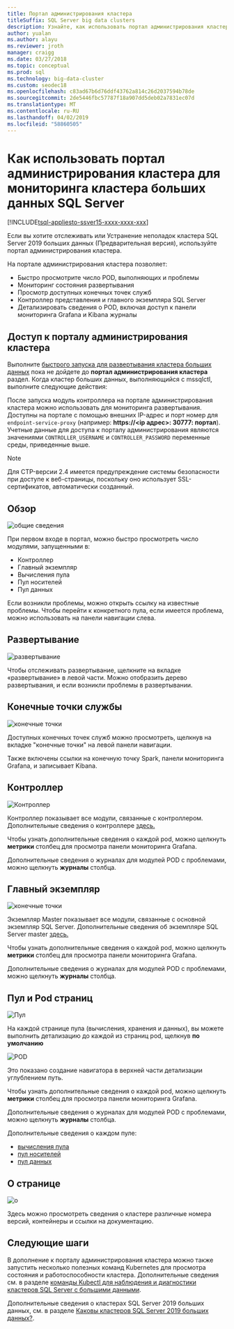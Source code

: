 ```yaml
---
title: Портал администрирования кластера
titleSuffix: SQL Server big data clusters
description: Узнайте, как использовать портал администрирования кластера для мониторинга кластеров SQL Server 2019 больших данных (Предварительная версия).
author: yualan
ms.author: alayu
ms.reviewer: jroth
manager: craigg
ms.date: 03/27/2018
ms.topic: conceptual
ms.prod: sql
ms.technology: big-data-cluster
ms.custom: seodec18
ms.openlocfilehash: c83ad67b6d76ddf43762a814c26d2037594b78de
ms.sourcegitcommit: 2de5446fbc57787f18a907dd5deb02a7831ec07d
ms.translationtype: MT
ms.contentlocale: ru-RU
ms.lasthandoff: 04/02/2019
ms.locfileid: "58860505"
---
```

# <a name="how-to-use-the-cluster-administration-portal-to-monitor-a-sql-server-big-data-cluster"></a>Как использовать портал администрирования кластера для мониторинга кластера больших данных SQL Server

[!INCLUDE[tsql-appliesto-ssver15-xxxx-xxxx-xxx](../includes/tsql-appliesto-ssver15-xxxx-xxxx-xxx.md)]

Если вы хотите отслеживать или Устранение неполадок кластера SQL Server 2019 больших данных (Предварительная версия), используйте портал администрирования кластера.

На портале администрирования кластера позволяет:
- Быстро просмотрите число POD, выполняющих и проблемы
- Мониторинг состояния развертывания
- Просмотр доступных конечных точек служб
- Контроллер представления и главного экземпляра SQL Server
- Детализировать сведения о POD, включая доступ к панели мониторинга Grafana и Kibana журналы

## <a name="access-the-cluster-administration-portal"></a>Доступ к порталу администрирования кластера

Выполните [быстрого запуска для развертывания кластера больших данных](quickstart-big-data-cluster-deploy.md) пока не дойдете до **портал администрирования кластера** раздел. Когда кластер больших данных, выполняющийся с mssqlctl, выполните следующие действия:

После запуска модуль контроллера на портале администрирования кластера можно использовать для мониторинга развертывания. Доступны на портале с помощью внешних IP-адрес и порт номер для `endpoint-service-proxy` (например: **https://\<ip адрес\>: 30777: портал**). Учетные данные для доступа к порталу администрирования являются значениями `CONTROLLER_USERNAME` и `CONTROLLER_PASSWORD` переменные среды, приведенные выше.

> [!NOTE]
> Для CTP-версии 2.4 имеется предупреждение системы безопасности при доступе к веб-страницы, поскольку оно использует SSL-сертификатов, автоматически созданный.

## <a name="overview"></a>Обзор

![общие сведения](./media/cluster-admin-portal/portal-overview.png)

При первом входе в портал, можно быстро просмотреть число модулями, запущенными в:
- Контроллер
- Главный экземпляр
- Вычисления пула
- Пул носителей
- Пул данных

Если возникли проблемы, можно открыть ссылку на известные проблемы. Чтобы перейти к конкретного пула, если имеется проблема, можно использовать на панели навигации слева.

## <a name="deployment"></a>Развертывание

![развертывание](./media/cluster-admin-portal/portal-deployment.png)

Чтобы отслеживать развертывание, щелкните на вкладке «развертывание» в левой части. Можно отобразить дерево развертывания, и если возникли проблемы в развертывании.

## <a name="service-endpoints"></a>Конечные точки службы

![конечные точки](./media/cluster-admin-portal/portal-endpoints.png)

Доступных конечных точек служб можно просмотреть, щелкнув на вкладке "конечные точки" на левой панели навигации.

Также включены ссылки на конечную точку Spark, панели мониторинга Grafana, и записывает Kibana.

## <a name="controller"></a>Контроллер

![Контроллер](./media/cluster-admin-portal/portal-controller.png)

Контроллер показывает все модули, связанные с контроллером. Дополнительные сведения о контроллере [здесь.](concept-controller.md)

Чтобы узнать дополнительные сведения о каждой pod, можно щелкнуть **метрики** столбец для просмотра панели мониторинга Grafana.

Дополнительные сведения о журналах для модулей POD с проблемами, можно щелкнуть **журналы** столбца.

## <a name="master-instance"></a>Главный экземпляр

![конечные точки](./media/cluster-admin-portal/portal-master.png)

Экземпляр Master показывает все модули, связанные с основной экземпляр SQL Server. Дополнительные сведения об экземпляре SQL Server master [здесь.](concept-master-instance.md)

Чтобы узнать дополнительные сведения о каждой pod, можно щелкнуть **метрики** столбец для просмотра панели мониторинга Grafana.

Дополнительные сведения о журналах для модулей POD с проблемами, можно щелкнуть **журналы** столбца.

## <a name="pool-and-pod-pages"></a>Пул и Pod страниц

![Пул](./media/cluster-admin-portal/portal-data-pool.png)

На каждой странице пула (вычисления, хранения и данных), вы можете выполнить детализацию до каждой из страниц pod, щелкнув **по умолчанию**

![POD](./media/cluster-admin-portal/portal-data-default-pool.png)

Это показано создание навигатора в верхней части детализации углублением путь.

Чтобы узнать дополнительные сведения о каждой pod, можно щелкнуть **метрики** столбец для просмотра панели мониторинга Grafana.

Дополнительные сведения о журналах для модулей POD с проблемами, можно щелкнуть **журналы** столбца.

Дополнительные сведения о каждом пуле:
- [вычисления пула](concept-compute-pool.md)
- [пул носителей](concept-storage-pool.md)
- [пул данных](concept-data-pool.md)

## <a name="about-page"></a>О странице

![о](./media/cluster-admin-portal/portal-about.png)

Здесь можно просмотреть сведения о кластере различные номера версий, контейнеры и ссылки на документацию.

## <a name="next-steps"></a>Следующие шаги

В дополнение к порталу администрирования кластера можно также запустить несколько полезных команд Kubernetes для просмотра состояния и работоспособности кластера. Дополнительные сведения см. в разделе [команды Kubectl для наблюдения и диагностики кластеров SQL Server с большими данными](cluster-troubleshooting-commands.md).

Дополнительные сведения о кластерах SQL Server 2019 больших данных, см. в разделе [Каковы кластеров SQL Server 2019 больших данных?](big-data-cluster-overview.md).
